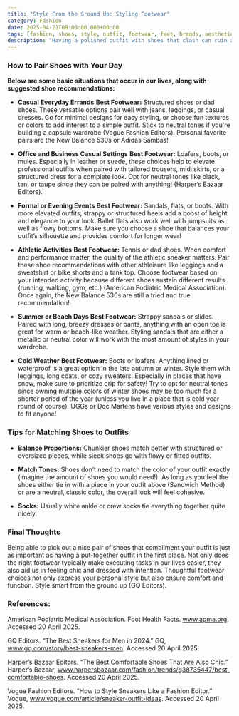 ```yaml
---
title: "Style From the Ground Up: Styling Footwear"
category: Fashion
date: 2025-04-21T09:00:00.000+00:00
tags: [fashion, shoes, style, outfit, footwear, feet, brands, aesthetic, style]
description: "Having a polished outfit with shoes that clash can ruin an entire look completely. Having mastered the art of creating cohesive outfits, it's time to apply the same thought to your footwear. Having the ability to match your shoes to the day-to-day events is key to sustaining an intentional wardrobe (American Podiatric Medical Association; Harper’s Bazaar Editors). Ready to revamp your shoe styling game? After reading, you’ll be able to choose the right footwear to keep your fashion game strong!"
---
```

### **How to Pair Shoes with Your Day**
**Below are some basic situations that occur in our lives, along with suggested shoe recommendations:**

- **Casual Everyday Errands**
**Best Footwear:** Structured shoes or dad shoes.
These versatile options pair well with jeans, leggings, or casual dresses. Go for minimal designs for easy styling, or choose fun textures or colors to add interest to a simple outfit. Stick to neutral tones if you're building a capsule wardrobe (Vogue Fashion Editors). Personal favorite pairs are the New Balance 530s or Adidas Sambas!

- **Office and Business Casual Settings**
**Best Footwear:** Loafers, boots, or mules.
Especially in leather or suede, these choices help to elevate professional outfits when paired  with tailored trousers, midi skirts, or a structured dress for a complete look. Opt for neutral tones like black, tan, or taupe since they can be paired with anything! (Harper’s Bazaar Editors).

- **Formal or Evening Events**
**Best Footwear:** Sandals, flats, or boots.
With more elevated outfits, strappy or structured heels add a boost of height and elegance to your look. Ballet flats also work well with jumpsuits as well as flowy bottoms. Make sure you choose a shoe that balances your outfit’s silhouette and provides comfort for longer wear!

- **Athletic Activities**
**Best Footwear:** Tennis or dad shoes.
When comfort and performance matter, the quality of the athletic sneaker matters. Pair these shoe recommendations with other athleisure like leggings and a sweatshirt or bike shorts and a tank top. Choose footwear based on your intended activity because different shoes sustain different results (running, walking, gym, etc.) (American Podiatric Medical Association). Once again, the New Balance 530s are still a tried and true recommendation!

- **Summer or Beach Days**
**Best Footwear:** Strappy sandals or slides.
Paired with long, breezy dresses or pants, anything with an open toe is great for warm or beach-like weather. Styling sandals that are either a metallic or neutral color will work with the most amount of styles in your wardrobe. 

- **Cold Weather**
**Best Footwear:** Boots or loafers.
Anything lined or waterproof is a great option in the late autumn or winter. Style them with leggings, long coats, or cozy sweaters. Especially in places that have snow, make sure to prioritize grip for safety! Try to opt for neutral tones since owning multiple colors of winter shoes may be too much for a shorter period of the year (unless you live in a place that is cold year round of course). UGGs or Doc Martens have various styles and designs to fit anyone!

### **Tips for Matching Shoes to Outfits**
- **Balance Proportions:** Chunkier shoes match better with structured or oversized pieces, while sleek shoes go with flowy or fitted outfits.

- **Match Tones:** Shoes don’t need to match the color of your outfit exactly (imagine the amount of shoes you would need!). As long as you feel the shoes either tie in with a piece in your outfit above (Sandwich Method) or are a neutral, classic color, the overall look will feel cohesive.

- **Socks:** Usually white ankle or crew socks tie everything together quite nicely.

### **Final Thoughts**
Being able to pick out a nice pair of shoes that compliment your outfit is just as important as having a put-together outfit in the first place. Not only does the right footwear typically make executing tasks in our lives easier, they also aid us in feeling chic and dressed with intention. Thoughtful footwear choices not only express your personal style but also ensure comfort and function. Style smart from the ground up (GQ Editors).

### **References:**
American Podiatric Medical Association. Foot Health Facts. www.apma.org. Accessed 20 April 2025.

GQ Editors. “The Best Sneakers for Men in 2024.” GQ, www.gq.com/story/best-sneakers-men. Accessed 20 April 2025.

Harper’s Bazaar Editors. “The Best Comfortable Shoes That Are Also Chic.” Harper’s Bazaar, www.harpersbazaar.com/fashion/trends/g38735447/best-comfortable-shoes. Accessed 20 April 2025.

Vogue Fashion Editors. “How to Style Sneakers Like a Fashion Editor.” Vogue, www.vogue.com/article/sneaker-outfit-ideas. Accessed 20 April 2025.